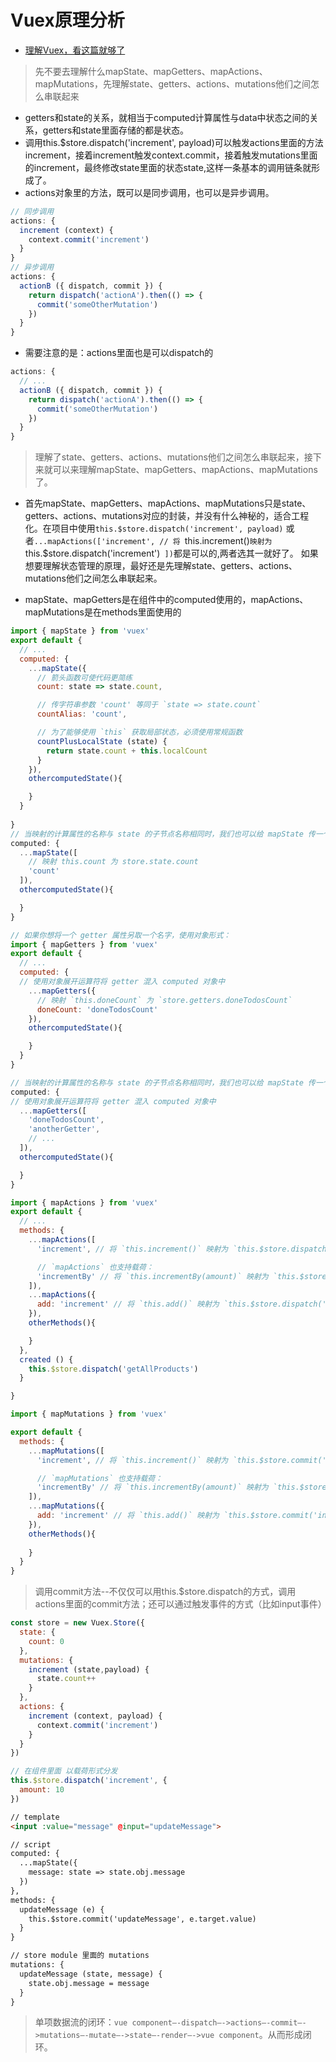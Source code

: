 # Vuex原理分析

- [理解Vuex，看这篇就够了](https://mobilesite.github.io/2016/12/18/vuex-introduction/)

> 先不要去理解什么mapState、mapGetters、mapActions、mapMutations，先理解state、getters、actions、mutations他们之间怎么串联起来

- getters和state的关系，就相当于computed计算属性与data中状态之间的关系，getters和state里面存储的都是状态。
- 调用this.$store.dispatch('increment', payload)可以触发actions里面的方法increment，接着increment触发context.commit，接着触发mutations里面的increment，最终修改state里面的状态state,这样一条基本的调用链条就形成了。
- actions对象里的方法，既可以是同步调用，也可以是异步调用。

```js
// 同步调用
actions: {
  increment (context) {
    context.commit('increment')
  }
}
// 异步调用
actions: {
  actionB ({ dispatch, commit }) {
    return dispatch('actionA').then(() => {
      commit('someOtherMutation')
    })
  }
}
```

- 需要注意的是：actions里面也是可以dispatch的

```js
actions: {
  // ...
  actionB ({ dispatch, commit }) {
    return dispatch('actionA').then(() => {
      commit('someOtherMutation')
    })
  }
}
```

> 理解了state、getters、actions、mutations他们之间怎么串联起来，接下来就可以来理解mapState、mapGetters、mapActions、mapMutations了。

- 首先mapState、mapGetters、mapActions、mapMutations只是state、getters、actions、mutations对应的封装，并没有什么神秘的，适合工程化。在项目中使用`this.$store.dispatch('increment', payload)` 或者`...mapActions(['increment', // 将 `this.increment()` 映射为 `this.$store.dispatch('increment')` ])`都是可以的,两者选其一就好了。
如果想要理解状态管理的原理，最好还是先理解state、getters、actions、mutations他们之间怎么串联起来。

- mapState、mapGetters是在组件中的computed使用的，mapActions、mapMutations是在methods里面使用的

```js
import { mapState } from 'vuex'
export default {
  // ...
  computed: {
    ...mapState({
      // 箭头函数可使代码更简练
      count: state => state.count,

      // 传字符串参数 'count' 等同于 `state => state.count`
      countAlias: 'count',

      // 为了能够使用 `this` 获取局部状态，必须使用常规函数
      countPlusLocalState (state) {
        return state.count + this.localCount
      }
    }),
    othercomputedState(){

    }
  }
  
}
// 当映射的计算属性的名称与 state 的子节点名称相同时，我们也可以给 mapState 传一个字符串数组。
computed: {
  ...mapState([
    // 映射 this.count 为 store.state.count
    'count'
  ]),
  othercomputedState(){

  }
}


```

```js
// 如果你想将一个 getter 属性另取一个名字，使用对象形式：
import { mapGetters } from 'vuex'
export default {
  // ...
  computed: {
  // 使用对象展开运算符将 getter 混入 computed 对象中
    ...mapGetters({
      // 映射 `this.doneCount` 为 `store.getters.doneTodosCount`
      doneCount: 'doneTodosCount'
    }),
    othercomputedState(){

    }
  }
}

// 当映射的计算属性的名称与 state 的子节点名称相同时，我们也可以给 mapState 传一个字符串数组。
computed: {
// 使用对象展开运算符将 getter 混入 computed 对象中
  ...mapGetters([
    'doneTodosCount',
    'anotherGetter',
    // ...
  ]),
  othercomputedState(){

  }
}

```

```js
import { mapActions } from 'vuex'
export default {
  // ...
  methods: {
    ...mapActions([
      'increment', // 将 `this.increment()` 映射为 `this.$store.dispatch('increment')`

      // `mapActions` 也支持载荷：
      'incrementBy' // 将 `this.incrementBy(amount)` 映射为 `this.$store.dispatch('incrementBy', amount)`
    ]),
    ...mapActions({
      add: 'increment' // 将 `this.add()` 映射为 `this.$store.dispatch('increment')`
    }),
    otherMethods(){

    }
  },
  created () {
    this.$store.dispatch('getAllProducts')
  }

}
```

```js
import { mapMutations } from 'vuex'

export default {
  methods: {
    ...mapMutations([
      'increment', // 将 `this.increment()` 映射为 `this.$store.commit('increment')`

      // `mapMutations` 也支持载荷：
      'incrementBy' // 将 `this.incrementBy(amount)` 映射为 `this.$store.commit('incrementBy', amount)`
    ]),
    ...mapMutations({
      add: 'increment' // 将 `this.add()` 映射为 `this.$store.commit('increment')`
    }),
    otherMethods(){
      
    }
  }
}
```

> 调用commit方法--不仅仅可以用this.$store.dispatch的方式，调用actions里面的commit方法；还可以通过触发事件的方式（比如input事件）

```js
const store = new Vuex.Store({
  state: {
    count: 0
  },
  mutations: {
    increment (state,payload) {
      state.count++
    }
  },
  actions: {
    increment (context, payload) {
      context.commit('increment')
    }
  }
})

// 在组件里面 以载荷形式分发
this.$store.dispatch('increment', {
  amount: 10
})
```

```html
// template
<input :value="message" @input="updateMessage">

// script
computed: {
  ...mapState({
    message: state => state.obj.message
  })
},
methods: {
  updateMessage (e) {
    this.$store.commit('updateMessage', e.target.value)
  }
}

// store module 里面的 mutations
mutations: {
  updateMessage (state, message) {
    state.obj.message = message
  }
}
```

> 单项数据流的闭环：`vue component—-dispatch—->actions—-commit—->mutations—-mutate—->state—-render—->vue component`。从而形成闭环。
